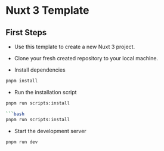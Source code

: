 # Nuxt 3 Template

## First Steps

- Use this template to create a new Nuxt 3 project.

- Clone your fresh created repository to your local machine.

- Install dependencies

```bash
pnpm install
```

- Run the installation script

```bash
pnpm run scripts:install

```bash
pnpm run scripts:install
```

- Start the development server

```bash
pnpm run dev
```

